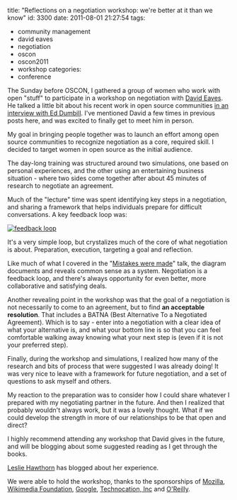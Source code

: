 title: "Reflections on a negotiation workshop: we're better at it than we know"
id: 3300
date: 2011-08-01 21:27:54
tags: 
- community management
- david eaves
- negotiation
- oscon
- oscon2011
- workshop
categories: 
- conference

The Sunday before OSCON, I gathered a group of women who work with open "stuff" to participate in a workshop on negotiation with [David Eaves](http://eaves.ca).  He talked a little bit about his recent work in open source communities [in an interview with Ed Dumbill](http://www.youtube.com/watch?v=qOB6J4E53Hc). I've mentioned David a few times in previous posts here, and was excited to finally get to meet him in person. 

My goal in bringing people together was to launch an effort among open source communities to recognize negotiation as a core, required skill. I decided to target women in open source as the initial audience. 

The day-long training was structured around two simulations, one based on personal experiences, and the other using an entertaining business situation - where two sides come together after about 45 minutes of research to negotiate an agreement. 

Much of the "lecture" time was spent identifying key steps in a negotiation, and sharing a framework that helps individuals prepare for difficult conversations. A key feedback loop was: 

[![](http://www.chesnok.com/daily/wp-content/uploads/2011/08/feedback-loop-300x197.jpg "feedback loop")](http://www.chesnok.com/daily/wp-content/uploads/2011/08/feedback-loop.jpg)

It's a very simple loop, but crystalizes much of the core of what negotiation is about. Preparation, execution, targeting a goal and reflection.

Like much of what I covered in the "[Mistakes were made](http://www.oscon.com/oscon2011/public/schedule/detail/18777)" talk, the diagram documents and reveals common sense as a system. Negotiation is a feedback loop, and there's always opportunity for even better, more collaborative and satisfying deals.

Another revealing point in the workshop was that the goal of a negotiation is not necessarily to come to an agreement, but to find **an acceptable resolution**. That includes a BATNA (Best Alternative To a Negotiated Agreement). Which is to say - enter into a negotiation with a clear idea of what your alternative is, and what your bottom line is so that you can feel comfortable walking away knowing what your next step is (even if it is not your preferred step).

Finally, during the workshop and simulations, I realized how many of the research and bits of process that were suggested I was already doing! It was very nice to leave with a framework for future negotiation, and a set of questions to ask myself and others. 

My reaction to the preparation was to consider how I could share whatever I prepared with my negotiating partner in the future. And then I realized that probably wouldn't always work, but it was a lovely thought. What if we could develop the strength in more of our relationships to be that open and direct? 

I highly recommend attending any workshop that David gives in the future, and will be blogging about some suggested reading as I get through the books.

[Leslie Hawthorn](http://hawthornlandings.org/2011/08/02/negotiation-avoiding-the-vale-of-suck-starts-with-you/) has blogged about her experience.

We were able to hold the workshop, thanks to the sponsorships of [Mozilla](http://mozilla.org), [Wikimedia Foundation](http://wikimedia.org), [Google](http://google.com),  [Technocation, Inc](http://technocation.org) and [O'Reilly](http://oscon.com/oscon2011/). 
